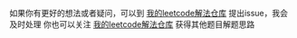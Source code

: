 ```
```
如果你有更好的想法或者疑问，可以到 [我的leetcode解法仓库](https://github.com/cartoonYu/LeetCodeSolution) 提出issue，我会及时处理
你也可以关注 [我的leetcode解法仓库](https://github.com/cartoonYu/LeetCodeSolution) 获得其他题目解题思路